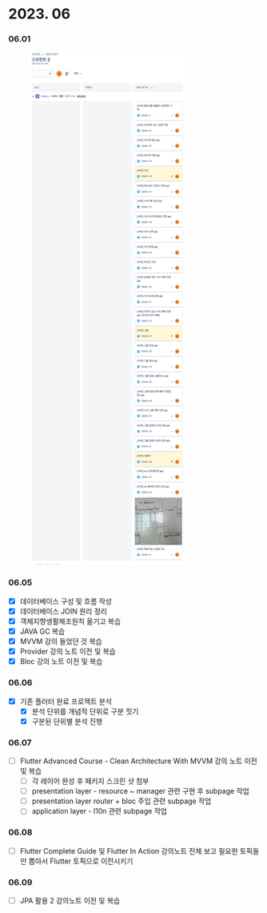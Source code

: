 # 2023. 06

### 06.01

<figure><img src="../../.gitbook/assets/image (24) (1).png" alt=""><figcaption></figcaption></figure>

### 06.05

* [x] 데이터베이스 구성 및 흐름 작성
* [x] 데이터베이스 JOIN 원리 정리
* [x] 객체지향생활체조원칙 옮기고 복습
* [x] JAVA GC 복습
* [x] MVVM 강의 들었던 것 복습
* [x] Provider 강의 노트 이전 및 복습
* [x] Bloc 강의 노트 이전 및 복습

### 06.06

* [x] 기존 플러터 완료 프로젝트 분석
  * [x] 분석 단위를 개념적 단위로 구분 짓기
  * [x] 구분된 단위별 분석 진행

### 06.07

* [ ] Flutter Advanced Course - Clean Architecture With MVVM 강의 노트 이전 및 복습
  * [ ] 각 레이어 완성 후 패키지 스크린 샷 첨부
  * [ ] presentation layer - resource \~ manager 관련 구현 후 subpage 작업
  * [ ] presentation layer router + bloc 주입 관련 subpage 작업
  * [ ] application layer - l10n 관련 subpage 작업

### &#x20;06.08

* [ ] Flutter Complete Guide 및 Flutter In Action 강의노트 전체 보고 필요한 토픽들만 뽑아서 Flutter 토픽으로 이전시키기

### 06.09

* [ ] JPA 활용 2 강의노트 이전 및 복습
